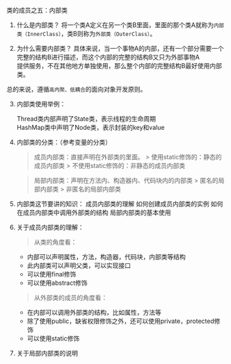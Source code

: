 类的成员之五：内部类

1. 什么是内部类？
   将一个类A定义在另一个类B里面，里面的那个类A就称为`内部类（InnerClass）`，类B则称为`外部类（OuterClass）`。

2. 为什么需要内部类？
   具体来说，当一个事物A的内部，还有一个部分需要一个完整的结构B进行描述，而这个内部的完整的结构B又只为外部事物A<br>
   提供服务，不在其他地方单独使用，那么整个内部的完整结构B最好使用内部类。

总的来说，遵循`高内聚、低耦合`的面向对象开发原则。


3. 内部类使用举例：

    Thread类内部声明了State类，表示线程的生命周期<br>
    HashMap类中声明了Node类，表示封装的key和value<br>
4. 内部类的分类：（参考变量的分类）

     >   成员内部类：直接声明在外部类的里面。
           > 使用static修饰的：静态的成员内部类
           > 不使用static修饰的：非静态的成员内部类

    > 局部内部类：声明在方法内、构造器内、代码块内的内部类
        > 匿名的局部内部类
        > 非匿名的局部内部类



5. 内部类这节要讲的知识：
   成员内部类的理解
   如何创建成员内部类的实例
   如何在成员内部类中调用外部类的结构
   局部内部类的基本使用


6. 关于成员内部类的理解：
   >从类的角度看：
      - 内部可以声明属性，方法，构造器，代码块，内部类等结构
      - 此内部类可以声明父类，可以实现接口
      - 可以使用final修饰
      - 可以使用abstract修饰


   >从外部类的成员的角度看：
      - 在内部可以调用外部类的结构，比如属性，方法等
      - 除了使用public，缺省权限修饰之外，还可以使用private，protected修饰
      - 可以使用static修饰

7. 关于局部内部类的说明




